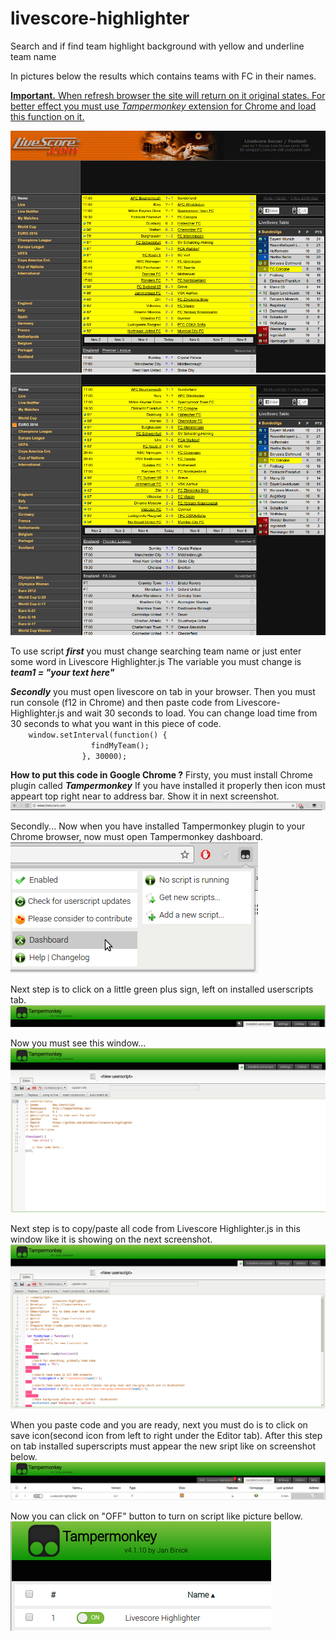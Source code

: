 # livescore-highlighter
Search and if find team highlight background with yellow and underline team name


<p>In pictures below the results which contains teams with FC in their names.</p>

<p><u><strong>Important.</strong> When refresh browser the site will return on it original states. For better effect you must use <em>Tampermonkey</em> extension for Chrome and load this function on it.</u></p>


<img src="screenshot1.png" alt="result picture one" />
<img src="screenshot2.png" alt="result picture one" />

<p>To use script <strong><em>first</em></strong> you must change searching team name or just enter some word in Livescore Highlighter.js The variable you must change is <strong><em>team1 = "your text here"</em></strong></p>

<p><strong><em>Secondly</em></strong> you must open livescore on tab in your browser. Then you must run console (f12 in Chrome) and then paste code from Livescore-Highlighter.js and wait 30 seconds to load. You can change load time from 30 seconds to what you want in this piece of code.
<code>
	window.setInterval(function() {
                  findMyTeam();
                }, 30000); 
</code>
</p>


<p><strong>How to put this code in Google Chrome ?</strong>
Firsty, you must install Chrome plugin called <strong><em>Tampermonkey</em></strong> If you have installed it properly then icon must appeart top right near to address bar. Show it in next screenshot.
<img src="Tampermonkey installed.png" alt="Picture show icon to now installed Tampermonkey top right to address bar" />
</p>

<p>Secondly... Now when you have installed Tampermonkey plugin to your Chrome browser, now must open Tampermonkey dashboard.<br />
<img src="Tampermonkey Dashboard.png" alt="Showing Tampermonkey`s dashboard" />
</p>

<p>
Next step is to click on a little green plus sign, left on installed userscripts tab.
<img src="AddNewScriptGreenPlusSign.png" alt="You must click on green plus icon on the left of userscripts tab." />
</p>

<p>
Now you must see this window...
<img src="UserscriptsDefaultEditor.png" alt="Picture is showing usercripts default editor" />
</p>

<p>
Next step is to copy/paste all code from Livescore Highlighter.js in this window like it is showing on the next screenshot.
<img src="All code is pasted.png" alt="Showing where to paste code from Livescore Highlighter.js" />
</p>

<p>
When you paste code and you are ready, next you must do is to click on save icon(second icon from left to right under the Editor tab). After this step on tab installed superscripts must appear the new sript like on screenshot below.
<img src="TheNewScriptShowing.png" alt="The new saved script now appear in installed userscripts tab" /> 
</p>

<p>
Now you can click on "OFF" button to turn on script like picture bellow.
<img src="TurnOnNewScript.png" alt="The new script is turned on" />
</p>


